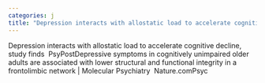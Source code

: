 ```yaml
---
categories: j
title: "Depression interacts with allostatic load to accelerate cognitive decline study finds  PsyPost"
---
```

Depression interacts with allostatic load to accelerate cognitive decline, study finds&nbsp;&nbsp;PsyPostDepressive symptoms in cognitively unimpaired older adults are associated with lower structural and functional integrity in a frontolimbic network | Molecular Psychiatry&nbsp;&nbsp;Nature.comPsyc